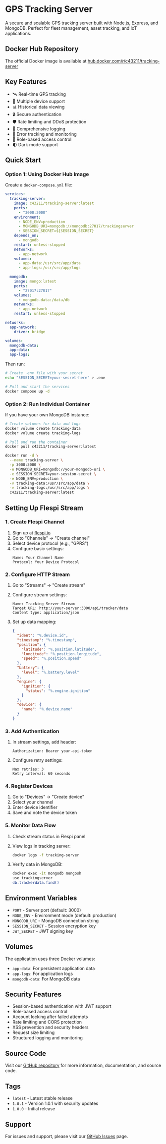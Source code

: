 # GPS Tracking Server

A secure and scalable GPS tracking server built with Node.js, Express, and MongoDB. Perfect for fleet management, asset tracking, and IoT applications.

## Docker Hub Repository

The official Docker image is available at [hub.docker.com/r/c43211/tracking-server](https://hub.docker.com/r/c43211/tracking-server)

## Key Features

- 🛰️ Real-time GPS tracking
- 📱 Multiple device support
- 📊 Historical data viewing
- 🔒 Secure authentication
- 🛡️ Rate limiting and DDoS protection
- 📝 Comprehensive logging
- 🚨 Error tracking and monitoring
- 👥 Role-based access control
- 🌓 Dark mode support

## Quick Start

### Option 1: Using Docker Hub Image

Create a `docker-compose.yml` file:

```yaml
services:
  tracking-server:
    image: c43211/tracking-server:latest
    ports:
      - "3000:3000"
    environment:
      - NODE_ENV=production
      - MONGODB_URI=mongodb://mongodb:27017/trackingserver
      - SESSION_SECRET=${SESSION_SECRET}
    depends_on:
      - mongodb
    restart: unless-stopped
    networks:
      - app-network
    volumes:
      - app-data:/usr/src/app/data
      - app-logs:/usr/src/app/logs

  mongodb:
    image: mongo:latest
    ports:
      - "27017:27017"
    volumes:
      - mongodb-data:/data/db
    networks:
      - app-network
    restart: unless-stopped

networks:
  app-network:
    driver: bridge

volumes:
  mongodb-data:
  app-data:
  app-logs:
```

Then run:
```bash
# Create .env file with your secret
echo "SESSION_SECRET=your-secret-here" > .env

# Pull and start the services
docker compose up -d
```

### Option 2: Run Individual Container

If you have your own MongoDB instance:

```bash
# Create volumes for data and logs
docker volume create tracking-data
docker volume create tracking-logs

# Pull and run the container
docker pull c43211/tracking-server:latest

docker run -d \
  --name tracking-server \
  -p 3000:3000 \
  -e MONGODB_URI=mongodb://your-mongodb-uri \
  -e SESSION_SECRET=your-session-secret \
  -e NODE_ENV=production \
  -v tracking-data:/usr/src/app/data \
  -v tracking-logs:/usr/src/app/logs \
  c43211/tracking-server:latest
```

## Setting Up Flespi Stream

### 1. Create Flespi Channel

1. Sign up at [flespi.io](https://flespi.io)
2. Go to "Channels" → "Create channel"
3. Select device protocol (e.g., "GPRS")
4. Configure basic settings:
   ```
   Name: Your Channel Name
   Protocol: Your Device Protocol
   ```

### 2. Configure HTTP Stream

1. Go to "Streams" → "Create stream"
2. Configure stream settings:
   ```
   Name: Tracking Server Stream
   Target URL: http://your-server:3000/api/tracker/data
   Content type: application/json
   ```

3. Set up data mapping:
   ```json
   {
     "ident": "%.device.id",
     "timestamp": "%.timestamp",
     "position": {
       "latitude": "%.position.latitude",
       "longitude": "%.position.longitude",
       "speed": "%.position.speed"
     },
     "battery": {
       "level": "%.battery.level"
     },
     "engine": {
       "ignition": {
         "status": "%.engine.ignition"
       }
     },
     "device": {
       "name": "%.device.name"
     }
   }
   ```

### 3. Add Authentication

1. In stream settings, add header:
   ```
   Authorization: Bearer your-api-token
   ```

2. Configure retry settings:
   ```
   Max retries: 3
   Retry interval: 60 seconds
   ```

### 4. Register Devices

1. Go to "Devices" → "Create device"
2. Select your channel
3. Enter device identifier
4. Save and note the device token

### 5. Monitor Data Flow

1. Check stream status in Flespi panel
2. View logs in tracking server:
   ```bash
   docker logs -f tracking-server
   ```

3. Verify data in MongoDB:
   ```bash
   docker exec -it mongodb mongosh
   use trackingserver
   db.trackerdata.find()
   ```

## Environment Variables

- `PORT` - Server port (default: 3000)
- `NODE_ENV` - Environment mode (default: production)
- `MONGODB_URI` - MongoDB connection string
- `SESSION_SECRET` - Session encryption key
- `JWT_SECRET` - JWT signing key

## Volumes

The application uses three Docker volumes:
- `app-data`: For persistent application data
- `app-logs`: For application logs
- `mongodb-data`: For MongoDB data

## Security Features

- Session-based authentication with JWT support
- Role-based access control
- Account locking after failed attempts
- Rate limiting and CORS protection
- XSS prevention and security headers
- Request size limiting
- Structured logging and monitoring

## Source Code

Visit our [GitHub repository](https://github.com/ccgriffin/tracking-server) for more information, documentation, and source code.

## Tags

- `latest` - Latest stable release
- `1.0.1` - Version 1.0.1 with security updates
- `1.0.0` - Initial release

## Support

For issues and support, please visit our [GitHub Issues](https://github.com/ccgriffin/tracking-server/issues) page.
